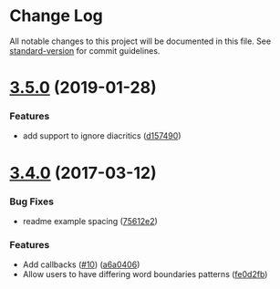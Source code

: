# Change Log

All notable changes to this project will be documented in this file. See [standard-version](https://github.com/conventional-changelog/standard-version) for commit guidelines.

<a name="3.5.0"></a>
# [3.5.0](https://github.com/knownasilya/jquery-highlight/compare/v3.4.0...v3.5.0) (2019-01-28)


### Features

* add support to ignore diacritics ([d157490](https://github.com/knownasilya/jquery-highlight/commit/d157490))



<a name="3.4.0"></a>
# [3.4.0](https://github.com/knownasilya/jquery-highlight/compare/v3.2.2...v3.4.0) (2017-03-12)


### Bug Fixes

* readme example spacing ([75612e2](https://github.com/knownasilya/jquery-highlight/commit/75612e2))


### Features

* Add callbacks ([#10](https://github.com/knownasilya/jquery-highlight/issues/10)) ([a6a0406](https://github.com/knownasilya/jquery-highlight/commit/a6a0406))
* Allow users to have differing word boundaries patterns ([fe0d2fb](https://github.com/knownasilya/jquery-highlight/commit/fe0d2fb))
